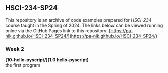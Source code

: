 ## HSCI-234-SP24  

This repository is an archive of code examples prepared for *HSCI-234* course taught in the Spring of 2024.  The links below can be viewed running onlne via the GitHub Pages link to this repository: [https://pa-nik.github.io/HSCI-234-SP24/](https://pa-nik.github.io/HSCI-234-SP24/)  

### Week 2
**[10-hello-pyscript/](1.0 hello-pyscript)**  
the first program  
